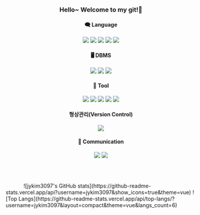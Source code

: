 <div align="center">
  <h3> Hello~ Welcome to my git!🎈</h3>
  <h4> 🗨️ Language</h4>
  <img src="https://img.shields.io/badge/Java-007396?style=flat&logo=Java&logoColor=white"/> 
  <img src="https://img.shields.io/badge/JavaScript-F7DF1E?style=flat&logo=JavaScript&logoColor=white"/>
  <img src="https://img.shields.io/badge/jQuery-0769AD?style=flat&logo=jQuery&logoColor=white"/>
  <img src="https://img.shields.io/badge/Vue.js-4FC08D?style=flat&logo=Vue.js&logoColor=white"/> 
  <img src="https://img.shields.io/badge/Python-3766AB?style=flat&logo=Python&logoColor=white"/>
  
  <h4> 🖥️ DBMS </h4>
  <img src="https://img.shields.io/badge/Oracle-F80000?style=flat&logo=Oracle&logoColor=white"/>
  <img src="https://img.shields.io/badge/MySQL-4479A1?style=flat&logo=MySQL&logoColor=white"/>
  <img src="https://img.shields.io/badge/MariaDB-003545?style=flat&logo=MariaDB&logoColor=white"/>

  <h4>📢 Tool </h4>
  <img src="https://img.shields.io/badge/Eclipse-2C2255?style=flat&logo=eclipseide&logoColor=white"/>
  <img src="https://img.shields.io/badge/VisualStudioCode-007ACC?style=flat&logo=VisualStudioCode&logoColor=white"/>
  <img src="https://img.shields.io/badge/Unity-000000?style=flat&logo=Unity&logoColor=white"/> 
  <img src="https://img.shields.io/badge/AndroidStudio-3DDC84?style=flat&logo=Android&logoColor=white"/> 
  <img src="https://img.shields.io/badge/Jupyter-F37626?style=flat&logo=Jupyter&logoColor=white"/>
  
  <h4> 형상관리(Version Control) </h4>
  <img src="https://img.shields.io/badge/GitHub-181717?style=flat&logo=GitHub&logoColor=white"/>
  
  <h4> 💬 Communication </h4>
  <img src="https://img.shields.io/badge/Jira-0052CC?style=flat&logo=Jira&logoColor=white"/>
  <img src="https://img.shields.io/badge/Slack-4A154B?style=flat&logo=Slack&logoColor=white"/>
 
  <br><br>
</div>
&nbsp;&nbsp;&nbsp;&nbsp;&nbsp;&nbsp;&nbsp;&nbsp;&nbsp;&nbsp;&nbsp;
![jykim3097's GitHub stats](https://github-readme-stats.vercel.app/api?username=jykim3097&show_icons=true&theme=vue)
![Top Langs](https://github-readme-stats.vercel.app/api/top-langs/?username=jykim3097&layout=compact&theme=vue&langs_count=6)

<br>
<br>
<br>
